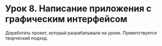 # Урок 8. Написание приложения с графическим интерфейсом
Доработать проект, который разрабатывали на уроке. Приветствуется творческий подход.